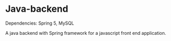 # Java-backend

Dependencies: Spring 5, MySQL

A java backend with Spring framework for a javascript front end application.
